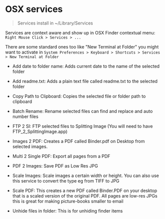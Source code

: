 # OSX services

> Services install in ~/Library/Services

Services are context aware and show up in OSX Finder contextual menu: `Right Mouse Click > Services > ...`

There are some standard ones too like "New Terminal at Folder" you might want to activate in `System Preferences > Keyboard > Shortcuts > Services > New Terminal at Folder`

- Add date to folder name: Adds current date to the name of the selected folder

- Add readme.txt: Adds a plain text file called readme.txt to the selected folder

- Copy Path to Clipboard: Copies the selected file or folder path to clipboard

- Batch Rename: Rename selected files can find and replace and auto number files

- FTP 2 SI: FTP selected files to Splitting Image (You will need to have FTP_2_SplittingImage.app)

- Images 2 PDF: Creates a PDF called Binder.pdf on Desktop from selected images.

- Multi 2 Single PDF: Export all pages from a PDF

- PDF 2 Images: Save PDF as Low Res JPG

- Scale Images: Scale images a certain width or height. You can also use this service to convert the type eg from TIFF to JPG

- Scale PDF: This creates a new PDF called Binder.PDF on your desktop that is a scaled version of the original PDF. All pages are low-res JPGs this is great for making picture-books smaller to email

- Unhide files in folder: This is for unhiding finder items
